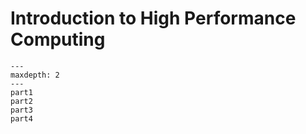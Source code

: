 # Introduction to High Performance Computing



```{toctree}
---
maxdepth: 2
---
part1
part2
part3
part4
```